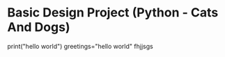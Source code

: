 # Basic Design Project (Python - Cats And Dogs)

print("hello world")
greetings="hello world"
fhjjsgs
